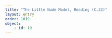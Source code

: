 ```yaml
---
title: "The Little Nude Model, Reading (C.33)"
layout: entry
order: 1019
object:
    - id: 19
---
```

